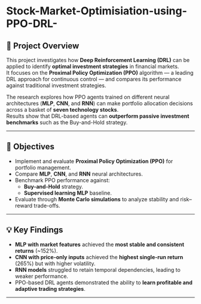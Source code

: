 # Stock-Market-Optimisiation-using-PPO-DRL-

## 📘 Project Overview

This project investigates how **Deep Reinforcement Learning (DRL)** can be applied to identify **optimal investment strategies** in financial markets.  
It focuses on the **Proximal Policy Optimization (PPO)** algorithm — a leading DRL approach for continuous control — and compares its performance against traditional investment strategies.

The research explores how PPO agents trained on different neural architectures (**MLP**, **CNN**, and **RNN**) can make portfolio allocation decisions across a basket of **seven technology stocks**.  
Results show that DRL-based agents can **outperform passive investment benchmarks** such as the Buy-and-Hold strategy.

---

## 🎯 Objectives

- Implement and evaluate **Proximal Policy Optimization (PPO)** for portfolio management.  
- Compare **MLP**, **CNN**, and **RNN** neural architectures.  
- Benchmark PPO performance against:
  - **Buy-and-Hold** strategy.  
  - **Supervised learning MLP** baseline.  
- Evaluate through **Monte Carlo simulations** to analyze stability and risk–reward trade-offs.

---

## 💡 Key Findings

- **MLP with market features** achieved the **most stable and consistent returns** (~152%).  
- **CNN with price-only inputs** achieved the **highest single-run return** (265%) but with higher volatility.  
- **RNN models** struggled to retain temporal dependencies, leading to weaker performance.  
- PPO-based DRL agents demonstrated the ability to **learn profitable and adaptive trading strategies**.

---
